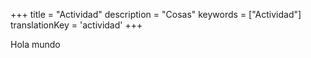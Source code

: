 +++
title = "Actividad"
description = "Cosas"
keywords = ["Actividad"]
translationKey = 'actividad'
+++

Hola mundo
